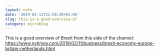 ```yaml
---
layout: note
date: '2019-02-11T21:58:28+01:00'
slug: this-is-a-good-overview-of
category: microblog
---
```

This is a good overview of Brexit from this side of the channel: https://www.nytimes.com/2019/02/11/business/brexit-economy-europe-britain-netherlands.html

